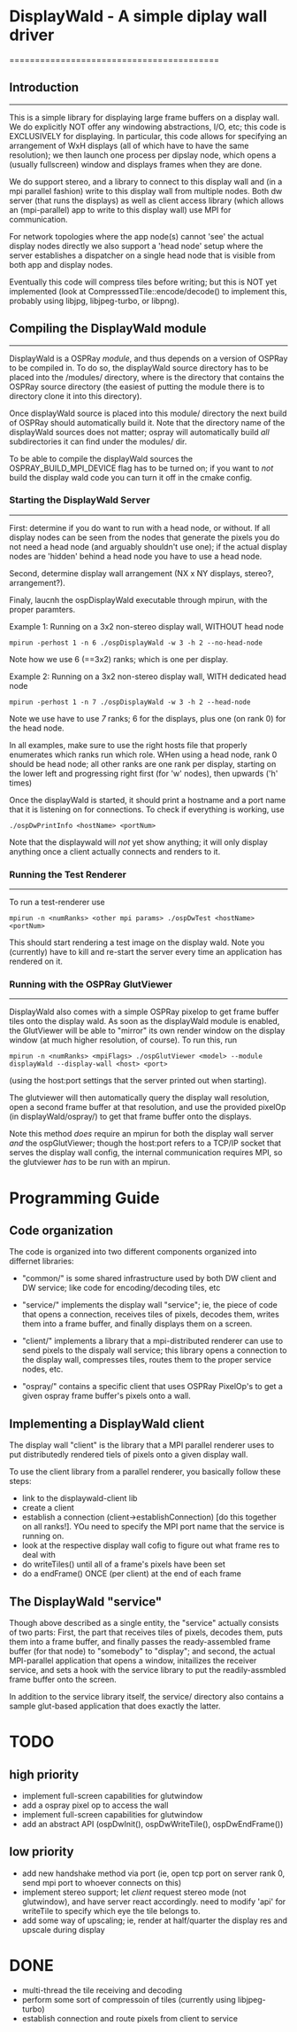 # DisplayWald - A simple diplay wall driver
=========================================

## Introduction
------------

This is a simple library for displaying large frame buffers on a
display wall. We do explicitly NOT offer any windowing abstractions,
I/O, etc; this code is EXCLUSIVELY for displaying. In particular, this
code allows for specifying an arrangement of WxH displays (all of
which have to have the same resolution); we then launch one process
per dipslay node, which opens a (usually fullscreen) window and
displays frames when they are done.

We do support stereo, and a library to connect to this display wall
and (in a mpi parallel fashion) write to this display wall from
multiple nodes. Both dw server (that runs the displays) as well as
client access library (which allows an (mpi-parallel) app to write to
this display wall) use MPI for communication. 

For network topologies where the app node(s) cannot 'see' the actual
display nodes directly we also support a 'head node' setup where the
server establishes a dispatcher on a single head node that is visible
from both app and display nodes.

Eventually this code will compress tiles before writing; but this is
NOT yet implemented (look at CompresssedTile::encode/decode() to
implement this, probably using libjpg, libjpeg-turbo, or libpng).

## Compiling the DisplayWald module
-----------------------------------

DisplayWald is a OSPRay *module*, and thus depends on a version of
OSPRay to be compiled in. To do so, the displayWald source directory
has to be placed into the <ospray>/modules/ directory, where <ospray>
is the directory that contains the OSPRay source directory (the
easiest of putting the module there is to directory clone it into this
directory). 

Once displayWald source is placed into this module/ directory the next
build of OSPRay should automatically build it. Note that the directory
name of the displayWald sources does not matter; ospray will
automatically build _all_ subdirectories it can find under the
modules/ dir.

To be able to compile the displayWald sources the
OSPRAY_BUILD_MPI_DEVICE flag has to be turned on; if you want to _not_
build the display wald code you can turn it off in the cmake config.

### Starting the DisplayWald Server
-------------------------------

First: determine if you do want to run with a head node, or
without. If all display nodes can be seen from the nodes that generate
the pixels you do not need a head node (and arguably shouldn't use
one); if the actual display nodes are 'hidden' behind a head node you
have to use a head node.

Second, determine display wall arrangement (NX x NY displays, stereo?, arrangement?). 

Finaly, laucnh the ospDisplayWald executable through mpirun, with the proper paramters.

Example 1: Running on a 3x2 non-stereo display wall, WITHOUT head node

    mpirun -perhost 1 -n 6 ./ospDisplayWald -w 3 -h 2 --no-head-node

Note how we use 6 (==3x2) ranks; which is one per display.

Example 2: Running on a 3x2 non-stereo display wall, WITH dedicated head node

    mpirun -perhost 1 -n 7 ./ospDisplayWald -w 3 -h 2 --head-node
	
Note we use have to use *7* ranks; 6 for the displays, plus one (on rank 0) for the head node.

In all examples, make sure to use the right hosts file that properly
enumerates which ranks run which role. WHen using a head node, rank 0
should be head node; all other ranks are one rank per display,
starting on the lower left and progressing right first (for 'w'
nodes), then upwards ('h' times)

Once the displayWald is started, it should print a hostname and a port
name that it is listening on for connections. To check if everything
is working, use

	./ospDwPrintInfo <hostName> <portNum>
	
Note that the displaywald will _not_ yet show anything; it will only
display anything once a client actually connects and renders to it.

### Running the Test Renderer
------------------------------

To run a test-renderer use

	mpirun -n <numRanks> <other mpi params> ./ospDwTest <hostName> <portNum>
	
This should start rendering a test image on the display wald. Note you
(currently) have to kill and re-start the server every time an
application has rendered on it.

### Running with the OSPRay GlutViewer
--------------------------------------

DisplayWald also comes with a simple OSPRay pixelop to get frame
buffer tiles onto the display wald. As soon as the displayWald module is
enabled, the GlutViewer will be able to "mirror" its own render window
on the display window (at much higher resolution, of course). To run this, run

	mpirun -n <numRanks> <mpiFlags> ./ospGlutViewer <model> --module displayWald --display-wall <host> <port>
	
(using the host:port settings that the server printed out when starting).

The glutviewer will then automatically query the display wall
resolution, open a second frame buffer at that resolution, and use the
provided pixelOp (in displayWald/ospray/) to get that frame buffer
onto the displays.

Note this method _does_ require an mpirun for both the display wall
server _and_ the ospGlutViewer; though the host:port refers to a
TCP/IP socket that serves the display wall config, the internal
communication requires MPI, so the glutviewer _has_ to be run with an
mpirun.


Programming Guide
=================

Code organization
-----------------

The code is organized into two different components organized into differnet libraries:

- "common/" is some shared infrastructure used by both DW client and DW service; like 
  code for encoding/decoding tiles, etc
  
- "service/" implements the display wall "service"; ie, the piece of
  code that opens a connection, receives tiles of pixels, decodes
  them, writes them into a frame buffer, and finally displays them on
  a screen.

- "client/" implements a library that a mpi-distributed renderer can
  use to send pixels to the dispaly wall service; this library opens a
  connection to the display wall, compresses tiles, routes them to the
  proper service nodes, etc.

- "ospray/" contains a specific client that uses OSPRay PixelOp's to
  get a given ospray frame buffer's pixels onto a wall.
  
Implementing a DisplayWald client
---------------------------------

The display wall "client" is the library that a MPI parallel renderer uses
to put distributedly rendered tiels of pixels onto a given display wall.

To use the client library from a parallel renderer, you basically
follow these steps:
- link to the displaywald-client lib
- create a client
- establish a connection (client->establishConnection) [do this together on all ranks!].
  YOu need to specify the MPI port name that the service is running on.
- look at the respective display wall cofig to figure out what frame res to deal with
- do writeTiles() until all of a frame's pixels have been set
- do a endFrame() ONCE (per client) at the end of each frame

The DisplayWald "service"
-------------------------

Though above described as a single entity, the "service" actually
consists of two parts: First, the part that receives tiles of pixels,
decodes them, puts them into a frame buffer, and finally passes the
ready-assembled frame buffer (for that node) to "somebody" to
"display"; and second, the actual MPI-parallel application that opens
a window, initailizes the receiver service, and sets a hook with the
service library to put the readily-assmbled frame buffer onto the
screen.

In addition to the service library itself, the service/ directory also
contains a sample glut-based application that does exactly the latter.


TODO
====

high priority
-------------

- implement full-screen capabilities for glutwindow
- add a ospray pixel op to access the wall 
- implement full-screen capabilities for glutwindow
- add an abstract API (ospDwInit(), ospDwWriteTile(), ospDwEndFrame())

low priority 
------------

- add new handshake method via port (ie, open tcp port on server rank 0,
  send mpi port to whoever connects on this)
- implement stereo support; let _client_ request stereo mode (not
  glutwindow), and have server react accordingly. need to modify 'api'
  for writeTile to specify which eye the tile belongs to.
- add some way of upscaling; ie, render at half/quarter the display res and
  upscale during display

DONE
====

- multi-thread the tile receiving and decoding
- perform some sort of compressoin of tiles (currently using libjpeg-turbo)
- establish connection and route pixels from client to service

  

